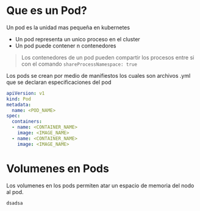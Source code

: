 # Que es un Pod?
Un pod es la unidad mas pequeña en kubernetes
- Un pod representa un unico proceso en el cluster
- Un pod puede contener n contenedores
> Los contenedores de un pod pueden compartir los procesos entre si con el comando `shareProcessNamespace: true`

Los pods se crean por medio de manifiestos los cuales son archivos .yml que se declaran especificaciones del pod

```yaml
apiVersion: v1
kind: Pod
metadata:
  name: <POD_NAME>
spec:
  containers:
  - name: <CONTAINER_NAME>
    image: <IMAGE_NAME>
  - name: <CONTAINER_NAME>
    image: <IMAGE_NAME>
```

# Volumenes en Pods
Los volumenes en los pods permiten atar un espacio de memoria del nodo al pod.
```dsadsa
dsadsa
```
